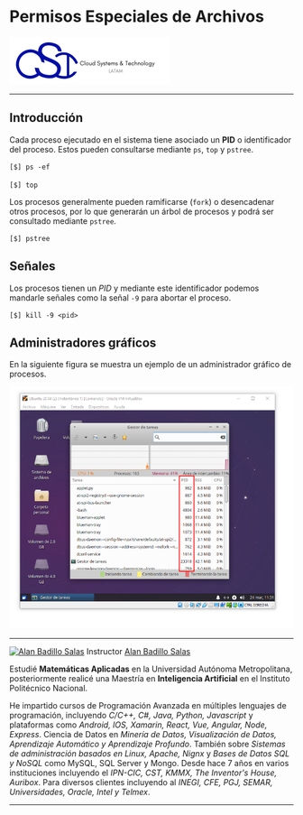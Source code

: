 # Permisos Especiales de Archivos

[![CST Logo](./figuras/logo.png)](https://cloud-systems-technology.com.mx)

---

## Introducción

Cada proceso ejecutado en el sistema tiene asociado un **PID** o identificador del proceso. Estos pueden consultarse mediante `ps`, `top` y `pstree`.

    [$] ps -ef

    [$] top

Los procesos generalmente pueden ramificarse (`fork`) o desencadenar otros procesos, por lo que generarán un árbol de procesos y podrá ser consultado mediante `pstree`.

    [$] pstree

## Señales

Los procesos tienen un *PID* y mediante este identificador podemos mandarle señales como la señal `-9` para abortar el proceso.

    [$] kill -9 <pid>

## Administradores gráficos

En la siguiente figura se muestra un ejemplo de un administrador gráfico de procesos.

![F5.1](./figuras/5.1.png)

---

[![Alan Badillo Salas](https://avatars.githubusercontent.com/u/79223578?s=40&v=4 "Alan Badillo Salas")](https://github.com/dragonnomada) Instructor [Alan Badillo Salas](https://github.com/dragonnomada)

Estudié **Matemáticas Aplicadas** en la Universidad Autónoma Metropolitana, posteriormente realicé una Maestría en **Inteligencia Artificial** en el Instituto Politécnico Nacional.

He impartido cursos de Programación Avanzada en múltiples lenguajes de programación, incluyendo *C/C++, C#, Java, Python, Javascript* y plataformas como *Android, IOS, Xamarin, React, Vue, Angular, Node, Express*. Ciencia de Datos en *Minería de Datos, Visualización de Datos, Aprendizaje Automático y Aprendizaje Profundo*. También sobre *Sistemas de administración basados en Linux, Apache, Nignx* y *Bases de Datos SQL y NoSQL* como MySQL, SQL Server y Mongo. Desde hace 7 años en varios instituciones incluyendo el *IPN-CIC, CST, KMMX, The Inventor's House, Auribox*. Para diversos clientes incluyendo al *INEGI, CFE, PGJ, SEMAR, Universidades, Oracle, Intel y Telmex*.

---